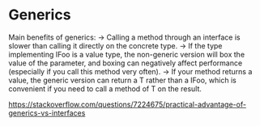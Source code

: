 # Generics 

Main benefits of generics:
-> Calling a method through an interface is slower than calling it directly on the concrete type.
-> If the type implementing IFoo is a value type, the non-generic version will box the value of the parameter, and boxing can negatively affect performance (especially if you call this method very often).
-> If your method returns a value, the generic version can return a T rather than a IFoo, which is convenient if you need to call a method of T on the result.

https://stackoverflow.com/questions/7224675/practical-advantage-of-generics-vs-interfaces